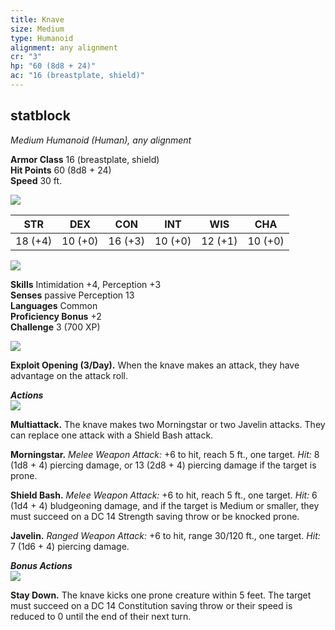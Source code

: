 ```yaml
---
title: Knave
size: Medium
type: Humanoid
alignment: any alignment
cr: "3"
hp: "60 (8d8 + 24)"
ac: "16 (breastplate, shield)"
---
```


## statblock
_Medium Humanoid (Human), any alignment_

**Armor Class** 16 (breastplate, shield)  
**Hit Points** 60 (8d8 + 24)  
**Speed** 30 ft.

![](https://www.dndbeyond.com/file-attachments/0/579/stat-block-header-bar.svg)

|STR|DEX|CON|INT|WIS|CHA|
|---|---|---|---|---|---|
|18 (+4)|10 (+0)|16 (+3)|10 (+0)|12 (+1)|10 (+0)|

![](https://www.dndbeyond.com/file-attachments/0/579/stat-block-header-bar.svg)

**Skills** Intimidation +4, Perception +3  
**Senses** passive Perception 13  
**Languages** Common  
**Proficiency Bonus** +2  
**Challenge** 3 (700 XP)

![](https://www.dndbeyond.com/file-attachments/0/579/stat-block-header-bar.svg)

**Exploit Opening (3/Day).** When the knave makes an attack, they have advantage on the attack roll.

_**Actions**_  
![](https://www.dndbeyond.com/file-attachments/0/579/stat-block-header-bar.svg)

**Multiattack.** The knave makes two Morningstar or two Javelin attacks. They can replace one attack with a Shield Bash attack.  

**Morningstar.** _Melee Weapon Attack:_ +6 to hit, reach 5 ft., one target. _Hit:_ 8 (1d8 + 4) piercing damage, or 13 (2d8 + 4) piercing damage if the target is prone.  

**Shield Bash.** _Melee Weapon Attack:_ +6 to hit, reach 5 ft., one target. _Hit:_ 6 (1d4 + 4) bludgeoning damage, and if the target is Medium or smaller, they must succeed on a DC 14 Strength saving throw or be knocked prone.  

**Javelin.** _Ranged Weapon Attack:_ +6 to hit, range 30/120 ft., one target. _Hit:_ 7 (1d6 + 4) piercing damage.

_**Bonus Actions**_  
![](https://www.dndbeyond.com/file-attachments/0/579/stat-block-header-bar.svg)

**Stay Down.** The knave kicks one prone creature within 5 feet. The target must succeed on a DC 14 Constitution saving throw or their speed is reduced to 0 until the end of their next turn.

